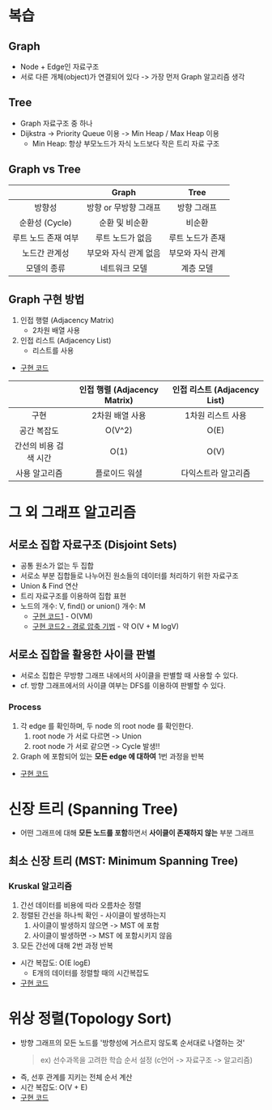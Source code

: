 # 복습

## Graph

- Node + Edge인 자료구조
- 서로 다른 개체(object)가 연결되어 있다 -> 가장 먼저 Graph 알고리즘 생각

## Tree

- Graph 자료구조 중 하나
- Dijkstra -> Priority Queue 이용 -> Min Heap / Max Heap 이용
  - Min Heap: 항상 부모노드가 자식 노드보다 작은 트리 자료 구조

## Graph vs Tree

|                    |         Graph         |       Tree       |
| :----------------: | :-------------------: | :--------------: |
|       방향성        |   방향 or 무방향 그래프  |    방향 그래프     |
|   순환성 (Cycle)    |     순환 및 비순환      |       비순환       |
|  루트 노드 존재 여부  |     루트 노드가 없음    |   루트 노드가 존재   |
|     노드간 관계성    |   부모와 자식 관계 없음   |  부모와 자식 관계   |
|      모델의 종류     |      네트워크 모델      |      계층 모델     |


## Graph 구현 방법

1. 인접 행렬 (Adjacency Matrix)
   - 2차원 배열 사용
2. 인접 리스트 (Adjacency List)
   - 리스트를 사용
- [구현 코드](This-is-Coding-Test-Book/DFS-BFS/Adjacency.py)

|                       | 인접 행렬 (Adjacency Matrix) | 인접 리스트 (Adjacency List) |
| :-------------------: | :-------------------------: | :------------------------: |
|          구현          |        2차원 배열 사용        |      1차원 리스트 사용       |
|       공간 복잡도       |            O(V^2)           |            O(E)            |
|   간선의 비용 검색 시간   |            O(1)             |            O(V)            |
|       사용 알고리즘      |         플로이드 워셜         |      다익스트라 알고리즘      |


# 그 외 그래프 알고리즘

## 서로소 집합 자료구조 (Disjoint Sets)
- 공통 원소가 없는 두 집합
- 서로소 부분 집합들로 나누어진 원소들의 데이터를 처리하기 위한 자료구조
- Union & Find 연산
- 트리 자료구조를 이용하여 집합 표현
- 노드의 개수: V, find() or union() 개수: M
    - [구현 코드1](This-is-Coding-Test-Book/Graph/Disjoint-Set1.py) - O(VM)
    - [구현 코드2 - 경로 압축 기법](This-is-Coding-Test-Book/Graph/Disjoint-Set2.py) - 약 O(V + M logV)

## 서로소 집합을 활용한 사이클 판별
- 서로소 집합은 무방향 그래프 내에서의 사이클을 판별할 때 사용할 수 있다.
- cf. 방향 그래프에서의 사이클 여부는 DFS를 이용하여 판별할 수 있다.

### Process
1. 각 edge 를 확인하며, 두 node 의 root node 를 확인한다.
    1. root node 가 서로 다르면 -> Union
    2. root node 가 서로 같으면 -> Cycle 발생!!
2. Graph 에 포함되어 있는 **모든 edge 에 대하여** 1번 과정을 반복

- [구현 코드](This-is-Coding-Test-Book/Graph/Cycle-Judge.py)


# 신장 트리 (Spanning Tree)
- 어떤 그래프에 대해 **모든 노드를 포함**하면서 **사이클이 존재하지 않는** 부분 그래프

## 최소 신장 트리 (MST: Minimum Spanning Tree)

### Kruskal 알고리즘
1. 간선 데이터를 비용에 따라 오름차순 정렬
2. 정렬된 간선을 하나씩 확인 - 사이클이 발생하는지
    1. 사이클이 발생하지 않으면 -> MST 에 포함
    2. 사이클이 발생하면 -> MST 에 포함시키지 않음
3. 모든 간선에 대해 2번 과정 반복
- 시간 복잡도: O(E logE)
    - E개의 데이터를 정렬할 때의 시간복잡도
- [구현 코드](This-is-Coding-Test-Book/Graph/Kruskal.py)


# 위상 정렬(Topology Sort)
- 방향 그래프의 모든 노드를 '방향성에 거스르지 않도록 순서대로 나열하는 것'  
    > ex) 선수과목을 고려한 학습 순서 설정 (c언어 -> 자료구조 -> 알고리즘)
- 즉, 선후 관계를 지키는 전체 순서 계산
- 시간 복잡도: O(V + E)
- [구현 코드](This-is-Coding-Test-Book/Graph/Topology-Sort.py)
